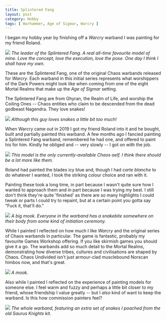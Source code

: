 ```yaml
---
title: Splintered Fang
layout: post
category: Hobby
tags: [ Warhammer, Age of Sigmar, Warcry ]
---
```


I began my hobby year by finishing off a *Warcry* warband I was painting for my friend Roland.

![](/images/2024/01/hobby/splintered-fang-leader.jpg)
*The leader of the Splintered Fang. A real all-time favourite model of mine. Love the concept, love the execution, love the pose. One day I think I shall have my own.*

<!--more-->

These are the Splintered Fang, one of the original Chaos warbands released for *Warcry*. Each warband in this initial series represents what worshippers of the Dark Powers might look like when coming from one of the eight Mortal Realms that make up the *Age of Sigmar* setting. 

The Splintered Fang are from Ghyran, the Realm of Life, and worship the Coiling Ones -- Chaos entities who claim to be descended from the dead godbeast Nagendra. They love snakes!

![](/images/2024/01/hobby/splintered-fang-snakeman.jpg)
*Although this guy loves snakes a little bit too much!*

When Warcry came out in 2019 I got my friend Roland into it and he bought, built and partially painted this warband. A few months ago I fancied painting a Splintered Fang warband, remembered he had one, and offered to paint his for him. Kindly he obliged and -- very slowly -- I got on with the job.

![](/images/2024/01/hobby/splintered-fang-elf.jpg)
*This model is the only currently-available Chaos aelf. I think there should be a lot more like them.*

Roland had painted the blades icy blue and, though I had *carte blanche* to do whatever I wanted, I took the striking colour choice and ran with it.

Painting these took a long time, in part because I wasn't quite sure how I wanted to approach them and in part because I was trying my best. I still don't think they're quite 'finished' as there are so many highlights I could tweak or parts I could try to repaint, but at a certain point you gotta say "Fuck it, that'll do."

![](/images/2024/01/hobby/splintered-fang-bigmook.jpg)
*A big mook. Everyone in the warband has a snakebite somewhere on their body from some kind of initiation ceremony.*

While I painted I reflected on how much I like *Warcry* and the original series of Chaos warbands in particular. The game is fantastic, probably my favourite Games Workshop offering. If you like skirmish games you should give it a go. The warbands add so much detail to the Mortal Realms, demonstrating how diverse tribes, cultures and civilisations are shaped by Chaos. Chaos Undivided isn't just armour-clad musclebound Norscan himbos now, and that's great.

![](/images/2024/01/hobby/splintered-fang-mook.jpg)
*A mook.*

Also while I painted I reflected on the experience of painting models for someone else. I feel warm and fuzzy and perhaps a little bit closer to my friend, whose friendship I value greatly -- but I *also* kind of want to keep the warband. Is this how commission painters feel?

![](/images/2024/01/hobby/splintered-fang.jpg)
*The whole warband, featuring an extra set of snakes I poached from the old Saurus Knights kit.*
